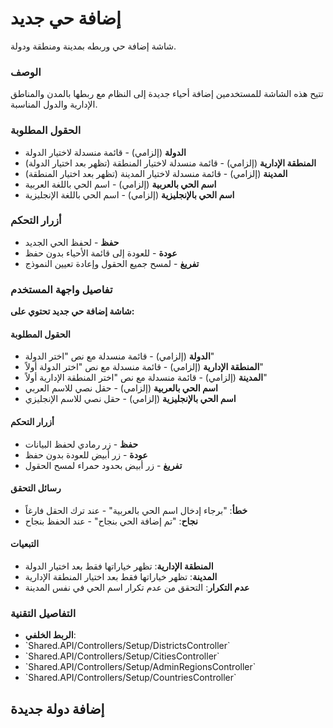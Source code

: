 # إضافة حي جديد
شاشة إضافة حي وربطه بمدينة ومنطقة ودولة.

### الوصف
تتيح هذه الشاشة للمستخدمين إضافة أحياء جديدة إلى النظام مع ربطها بالمدن والمناطق الإدارية والدول المناسبة.

### الحقول المطلوبة
- **الدولة** (إلزامي) - قائمة منسدلة لاختيار الدولة
- **المنطقة الإدارية** (إلزامي) - قائمة منسدلة لاختيار المنطقة (تظهر بعد اختيار الدولة)
- **المدينة** (إلزامي) - قائمة منسدلة لاختيار المدينة (تظهر بعد اختيار المنطقة)
- **اسم الحي بالعربية** (إلزامي) - اسم الحي باللغة العربية
- **اسم الحي بالإنجليزية** (إلزامي) - اسم الحي باللغة الإنجليزية

### أزرار التحكم
- **حفظ** - لحفظ الحي الجديد
- **عودة** - للعودة إلى قائمة الأحياء بدون حفظ
- **تفريغ** - لمسح جميع الحقول وإعادة تعيين النموذج

### تفاصيل واجهة المستخدم
**شاشة إضافة حي جديد تحتوي على:**

#### الحقول المطلوبة
- **الدولة** (إلزامي) - قائمة منسدلة مع نص "اختر الدولة"
- **المنطقة الإدارية** (إلزامي) - قائمة منسدلة مع نص "اختر الدولة أولاً"
- **المدينة** (إلزامي) - قائمة منسدلة مع نص "اختر المنطقة الإدارية أولاً"
- **اسم الحي بالعربية** (إلزامي) - حقل نصي للاسم العربي
- **اسم الحي بالإنجليزية** (إلزامي) - حقل نصي للاسم الإنجليزي

#### أزرار التحكم
- **حفظ** - زر رمادي لحفظ البيانات
- **عودة** - زر أبيض للعودة بدون حفظ
- **تفريغ** - زر أبيض بحدود حمراء لمسح الحقول

#### رسائل التحقق
- **خطأ**: "برجاء إدخال اسم الحي بالعربية" - عند ترك الحقل فارغاً
- **نجاح**: "تم إضافة الحي بنجاح" - عند الحفظ بنجاح

#### التبعيات
- **المنطقة الإدارية**: تظهر خياراتها فقط بعد اختيار الدولة
- **المدينة**: تظهر خياراتها فقط بعد اختيار المنطقة الإدارية
- **عدم التكرار**: التحقق من عدم تكرار اسم الحي في نفس المدينة

### التفاصيل التقنية
- **الربط الخلفي**: 
- \`Shared.API/Controllers/Setup/DistrictsController\`
- \`Shared.API/Controllers/Setup/CitiesController\`
- \`Shared.API/Controllers/Setup/AdminRegionsController\`
- \`Shared.API/Controllers/Setup/CountriesController\`
## إضافة دولة جديدة
